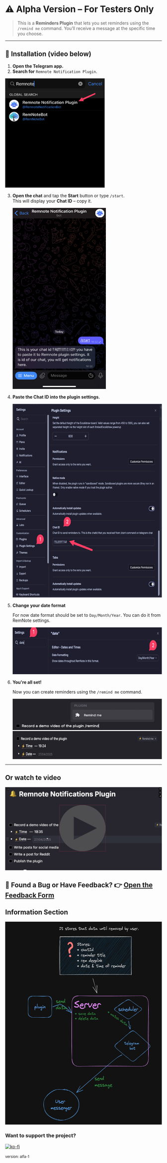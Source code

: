 # ⚠️ Alpha Version – For Testers Only

> This is a **Reminders Plugin** that lets you set reminders using the `/remind me` command. You’ll receive a message at the specific time you choose.

---

## 🔧 Installation (video below)

1. **Open the Telegram app.**
2. **Search for** `Remnote Notification Plugin`.

<img src="https://raw.githubusercontent.com/haron-IV/remnote-reminders-plugin/9d570c74c6b73af4c4eb73ff500fb78a33d5421a/plugin/docs/search.png" alt="Search Plugin" width="320" height="350">

3. **Open the chat** and tap the **Start** button or type `/start`.  
   This will display your **Chat ID** – copy it.

   <img src="https://raw.githubusercontent.com/haron-IV/remnote-reminders-plugin/9d570c74c6b73af4c4eb73ff500fb78a33d5421a/plugin/docs/start.png" alt="Start Chat" width="300" height="580">

4. **Paste the Chat ID into the plugin settings.**

   <img src="https://raw.githubusercontent.com/haron-IV/remnote-reminders-plugin/9d570c74c6b73af4c4eb73ff500fb78a33d5421a/plugin/docs/settings.png" alt="Plugin Settings" width="680" height="620">

5. **Change your date format**

   For now date format should be set to `Day/Month/Year`. You can do it from RemNote settings.

   <img src="https://raw.githubusercontent.com/haron-IV/remnote-reminders-plugin/9d570c74c6b73af4c4eb73ff500fb78a33d5421a/plugin/docs/required_settings.png" width="700" height="150" />

6. **You're all set!**

   Now you can create reminders using the `/remind me` command.

   <img src="https://raw.githubusercontent.com/haron-IV/remnote-reminders-plugin/9d570c74c6b73af4c4eb73ff500fb78a33d5421a/plugin/docs/remind_me.jpg" alt="Remind Me Example" width="480" height="100">  
   <img src="https://raw.githubusercontent.com/haron-IV/remnote-reminders-plugin/9d570c74c6b73af4c4eb73ff500fb78a33d5421a/plugin/docs/reminder.jpg" alt="Reminder Example" width="680" height="90">

---

## Or watch te video

[![Watch the video](https://github.com/haron-IV/remnote-reminders-plugin/blob/master/plugin/docs/demo_thumbnail.png?raw=true)](https://vimeo.com/1081007567)

## 🐞 Found a Bug or Have Feedback? 👉 [Open the Feedback Form](https://tally.so/r/3qgQyg)

## Information Section

<img src="https://raw.githubusercontent.com/haron-IV/remnote-reminders-plugin/9d570c74c6b73af4c4eb73ff500fb78a33d5421a/plugin/docs/how_data_is_stored.png" alt="Reminder Example" width="680" height="650">

### **Want to support the project?**

[![ko-fi](https://ko-fi.com/img/githubbutton_sm.svg)](https://ko-fi.com/H2H11E9HGP)

<small>version: alfa-1</small>
